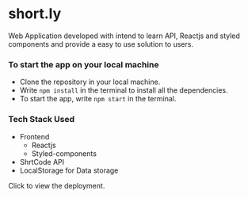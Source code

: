 # short.ly
Web Application developed with intend to learn API, Reactjs and styled components and provide a easy to use solution to users.

### To start the app on your local machine
+ Clone the repository in your local machine.
+ Write `npm install` in the terminal to install all the dependencies.
+ To start the app, write `npm start` in the terminal.

### Tech Stack Used
+ Frontend
  - Reactjs
  - Styled-components
+ ShrtCode API
+ LocalStorage for Data storage

Click to view the deployment.
